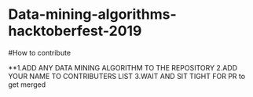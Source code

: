 # Data-mining-algorithms-hacktoberfest-2019


#How to contribute

**1.ADD ANY DATA MINING ALGORITHM TO THE REPOSITORY
2.ADD YOUR NAME TO CONTRIBUTERS LIST
3.WAIT AND SIT TIGHT FOR PR to get merged
